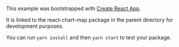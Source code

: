 This example was bootstrapped with [Create React App](https://github.com/facebook/create-react-app).

It is linked to the react-chart-map package in the parent directory for development purposes.

You can run `yarn install` and then `yarn start` to test your package.
